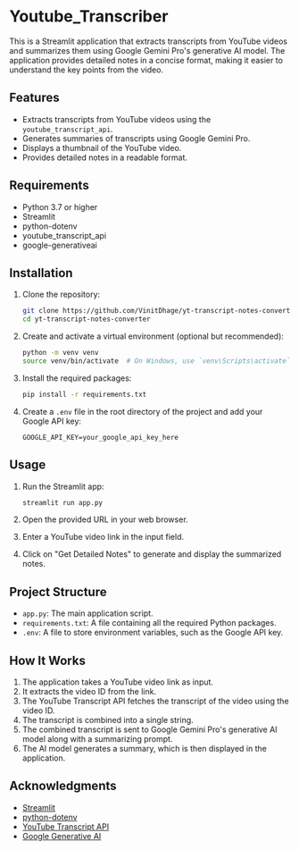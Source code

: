 # Youtube_Transcriber

This is a Streamlit application that extracts transcripts from YouTube videos and summarizes them using Google Gemini Pro's generative AI model. The application provides detailed notes in a concise format, making it easier to understand the key points from the video.

## Features

- Extracts transcripts from YouTube videos using the `youtube_transcript_api`.
- Generates summaries of transcripts using Google Gemini Pro.
- Displays a thumbnail of the YouTube video.
- Provides detailed notes in a readable format.

## Requirements

- Python 3.7 or higher
- Streamlit
- python-dotenv
- youtube_transcript_api
- google-generativeai

## Installation

1. Clone the repository:

    ```bash
    git clone https://github.com/VinitDhage/yt-transcript-notes-converter.git
    cd yt-transcript-notes-converter
    ```

2. Create and activate a virtual environment (optional but recommended):

    ```bash
    python -m venv venv
    source venv/bin/activate  # On Windows, use `venv\Scripts\activate`
    ```

3. Install the required packages:

    ```bash
    pip install -r requirements.txt
    ```

4. Create a `.env` file in the root directory of the project and add your Google API key:

    ```text
    GOOGLE_API_KEY=your_google_api_key_here
    ```

## Usage

1. Run the Streamlit app:

    ```bash
    streamlit run app.py
    ```

2. Open the provided URL in your web browser.

3. Enter a YouTube video link in the input field.

4. Click on "Get Detailed Notes" to generate and display the summarized notes.

## Project Structure

- `app.py`: The main application script.
- `requirements.txt`: A file containing all the required Python packages.
- `.env`: A file to store environment variables, such as the Google API key.

## How It Works

1. The application takes a YouTube video link as input.
2. It extracts the video ID from the link.
3. The YouTube Transcript API fetches the transcript of the video using the video ID.
4. The transcript is combined into a single string.
5. The combined transcript is sent to Google Gemini Pro's generative AI model along with a summarizing prompt.
6. The AI model generates a summary, which is then displayed in the application.


## Acknowledgments

- [Streamlit](https://streamlit.io/)
- [python-dotenv](https://github.com/theskumar/python-dotenv)
- [YouTube Transcript API](https://github.com/jdepoix/youtube-transcript-api)
- [Google Generative AI](https://developers.google.com/generative-ai)


